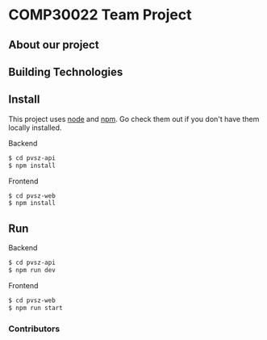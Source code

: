 # COMP30022 Team Project

## About our project

## Building Technologies

## Install

This project uses [node](http://nodejs.org) and [npm](https://npmjs.com). Go check them out if you don't have them locally installed.

Backend

```sh
$ cd pvsz-api
$ npm install

```

Frontend

```sh
$ cd pvsz-web
$ npm install
```

## Run

Backend

```sh
$ cd pvsz-api
$ npm run dev
```

Frontend

```sh
$ cd pvsz-web
$ npm run start
```

### Contributors
